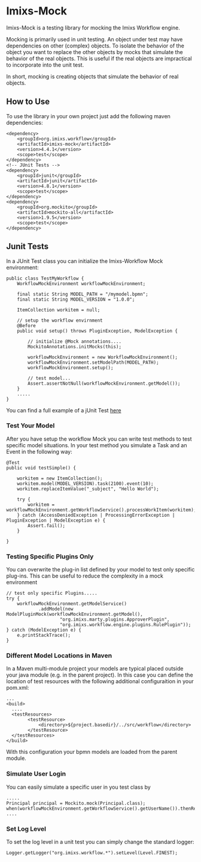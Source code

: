 # Imixs-Mock

Imixs-Mock is a testing library for mocking the Imixs Workflow engine.

Mocking is primarily used in unit testing. An object under test may have dependencies on other (complex) objects. To isolate the behavior of the object you want to replace the other objects by mocks that simulate the behavior of the real objects. This is useful if the real objects are impractical to incorporate into the unit test.

In short, mocking is creating objects that simulate the behavior of real objects.

## How to Use

To use the library in your own project just add the following maven dependencies:


	<dependency>
		<groupId>org.imixs.workflow</groupId>
		<artifactId>imixs-mock</artifactId>
		<version>4.4.1</version>
		<scope>test</scope>
	</dependency>
	<!-- JUnit Tests -->
	<dependency>
		<groupId>junit</groupId>
		<artifactId>junit</artifactId>
		<version>4.8.1</version>
		<scope>test</scope>
	</dependency>
	<dependency>
		<groupId>org.mockito</groupId>
		<artifactId>mockito-all</artifactId>
		<version>1.9.5</version>
		<scope>test</scope>
	</dependency>
		
	
## Junit Tests

In a JUnit Test class you can initialize the Imixs-Workflow Mock environment:


	public class TestMyWorkflow {
		WorkflowMockEnvironment workflowMockEnvironment;
	
		final static String MODEL_PATH = "/mymodel.bpmn";
		final static String MODEL_VERSION = "1.0.0";
	
		ItemCollection workitem = null;
	
		// setup the workflow envirnment
		@Before
		public void setup() throws PluginException, ModelException {
	
			// initialize @Mock annotations....
			MockitoAnnotations.initMocks(this);
	
			workflowMockEnvironment = new WorkflowMockEnvironment();
			workflowMockEnvironment.setModelPath(MODEL_PATH);
			workflowMockEnvironment.setup();
	
			// test model...
			Assert.assertNotNull(workflowMockEnvironment.getModel());
		}
		.....
	}

You can find a full example of a jUnit Test [here](https://github.com/imixs/imixs-mock/blob/master/src/test/java/org/imixs/example/TestBPMN.java)

### Test Your Model

After you have setup the workflow Mock you can write test methods to test specific model situations.
In your test method you simulate a Task and an Event in the following way:

	@Test
	public void testSimple() {

		workitem = new ItemCollection();
		workitem.model(MODEL_VERSION).task(2100).event(10);
		workitem.replaceItemValue("_subject", "Hello World");

		try {
			workitem = workflowMockEnvironment.getWorkflowService().processWorkItem(workitem);
		} catch (AccessDeniedException | ProcessingErrorException | PluginException | ModelException e) {
			Assert.fail();
		}

	}



### Testing Specific Plugins Only

You can overwrite the plug-in list defined by your model to test only specific plug-ins. This can be useful to reduce the complexity in a mock environment

	// test only specific Plugins.....
	try {
		workflowMockEnvironment.getModelService()
				.addModel(new ModelPluginMock(workflowMockEnvironment.getModel(),
						"org.imixs.marty.plugins.ApproverPlugin",
						"org.imixs.workflow.engine.plugins.RulePlugin"));
	} catch (ModelException e) {
		e.printStackTrace();
	}


### Different Model Locations in Maven

In a Maven multi-module project your models are typical placed outside your java module (e.g. in the parent project). In this case you can define the location of test resources with the following additional configuraition in your pom.xml: 


	...
	<build>
	  ....
	  <testResources>
			<testResource>
				<directory>${project.basedir}/../src/workflow</directory>
			</testResource>
	  </testResources>
	</build>

With this configuration your bpmn models are loaded from the parent module. 


### Simulate User Login

You can easily simulate a specific user in you test class by 



	.....
	Principal principal = Mockito.mock(Principal.class);
	when(workflowMockEnvironment.getWorkflowService().getUserName()).thenReturn("my.userid");
	....
	
	
### Set Log Level

To set the log level in a unit test you can simply change the standard logger:

	
	Logger.getLogger("org.imixs.workflow.*").setLevel(Level.FINEST);
	  